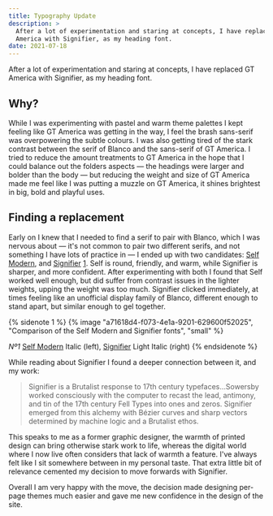 ```yaml
---
title: Typography Update
description: >
  After a lot of experimentation and staring at concepts, I have replaced GT
  America with Signifier, as my heading font. 
date: 2021-07-18
---
```


After a lot of experimentation and staring at concepts, I have replaced GT America with Signifier, as my heading font. 

## Why?

While I was experimenting with pastel and warm theme palettes I kept feeling like GT America was getting in the way, I feel the brash sans-serif was overpowering the subtle colours. I was also getting tired of the stark contrast between the serif of Blanco and the sans-serif of GT America. I tried to reduce the amount treatments to GT America in the hope that I could balance out the folders aspects — the headings were larger and bolder than the body — but reducing the weight and size of GT America made me feel like I was putting a muzzle on GT America, it shines brightest in big, bold and playful uses.

## Finding a replacement

Early on I knew that I needed to find a serif to pair with Blanco, which I was nervous about — it's not common to pair two different serifs, and not something I have lots of practice in — I ended up with two candidates: [Self Modern](https://bretagnebretagne.fr/font/self-modern-regular/ "Self Modern: designed by Lucas Le Bihan and published through Bretagne in 2016"), and [Signifier](https://klim.co.nz/retail-fonts/signifier/ "Signifier: designed by Kris Sowersby and published through Klim Type Foundry in 2020") [1](#sn-1). Self is round, friendly, and warm, while Signifier is sharper, and more confident. After experimenting with both I found that Self worked well enough, but did suffer from contrast issues in the lighter weights, upping the weight was too much. Signifier clicked immediately, at times feeling like an unofficial display family of Blanco, different enough to stand apart, but similar enough to gel together.


{% sidenote 1 %}
  {% image "a71618d4-f073-4e1a-9201-629600f52025", "Comparison of the Self Modern and Signifier fonts", "small" %}

  _Nº1_ [Self Modern](https://bretagnebretagne.fr/font/self-modern-regular/) Italic (left), [Signifier](https://klim.co.nz/retail-fonts/signifier/) Light Italic (right)
{% endsidenote %}

While reading about Signifier I found a deeper connection between it, and my work:

> Signifier is a Brutalist response to 17th century typefaces...Sowersby worked consciously with the computer to recast the lead, antimony, and tin of the 17th century Fell Types into ones and zeros. Signifier emerged from this alchemy with Bézier curves and sharp vectors determined by machine logic and a Brutalist ethos.

This speaks to me as a former graphic designer, the warmth of printed design can bring otherwise stark work to life, whereas the digital world where I now live often considers that lack of warmth a feature. I've always felt like I sit somewhere between in my personal taste. That extra little bit of relevance cemented my decision to move forwards with Signifier.

Overall I am very happy with the move, the decision made designing per-page themes much easier and gave me new confidence in the design of the site.
